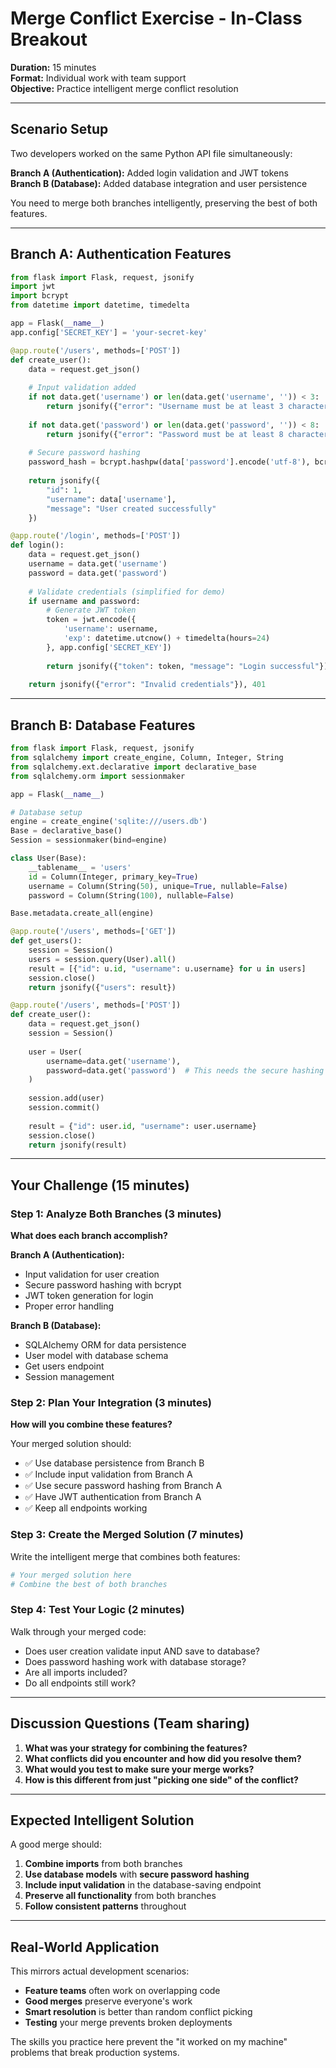 # Merge Conflict Exercise - In-Class Breakout

**Duration:** 15 minutes  
**Format:** Individual work with team support  
**Objective:** Practice intelligent merge conflict resolution

---

## Scenario Setup

Two developers worked on the same Python API file simultaneously:

**Branch A (Authentication):** Added login validation and JWT tokens  
**Branch B (Database):** Added database integration and user persistence

You need to merge both branches intelligently, preserving the best of both features.

---

## Branch A: Authentication Features

```python
from flask import Flask, request, jsonify
import jwt
import bcrypt
from datetime import datetime, timedelta

app = Flask(__name__)
app.config['SECRET_KEY'] = 'your-secret-key'

@app.route('/users', methods=['POST'])
def create_user():
    data = request.get_json()
    
    # Input validation added
    if not data.get('username') or len(data.get('username', '')) < 3:
        return jsonify({"error": "Username must be at least 3 characters"}), 400
    
    if not data.get('password') or len(data.get('password', '')) < 8:
        return jsonify({"error": "Password must be at least 8 characters"}), 400
    
    # Secure password hashing
    password_hash = bcrypt.hashpw(data['password'].encode('utf-8'), bcrypt.gensalt())
    
    return jsonify({
        "id": 1, 
        "username": data['username'],
        "message": "User created successfully"
    })

@app.route('/login', methods=['POST'])
def login():
    data = request.get_json()
    username = data.get('username')
    password = data.get('password')
    
    # Validate credentials (simplified for demo)
    if username and password:
        # Generate JWT token
        token = jwt.encode({
            'username': username,
            'exp': datetime.utcnow() + timedelta(hours=24)
        }, app.config['SECRET_KEY'])
        
        return jsonify({"token": token, "message": "Login successful"})
    
    return jsonify({"error": "Invalid credentials"}), 401
```

---

## Branch B: Database Features

```python
from flask import Flask, request, jsonify
from sqlalchemy import create_engine, Column, Integer, String
from sqlalchemy.ext.declarative import declarative_base
from sqlalchemy.orm import sessionmaker

app = Flask(__name__)

# Database setup
engine = create_engine('sqlite:///users.db')
Base = declarative_base()
Session = sessionmaker(bind=engine)

class User(Base):
    __tablename__ = 'users'
    id = Column(Integer, primary_key=True)
    username = Column(String(50), unique=True, nullable=False)
    password = Column(String(100), nullable=False)

Base.metadata.create_all(engine)

@app.route('/users', methods=['GET'])
def get_users():
    session = Session()
    users = session.query(User).all()
    result = [{"id": u.id, "username": u.username} for u in users]
    session.close()
    return jsonify({"users": result})

@app.route('/users', methods=['POST'])
def create_user():
    data = request.get_json()
    session = Session()
    
    user = User(
        username=data.get('username'),
        password=data.get('password')  # This needs the secure hashing from Branch A!
    )
    
    session.add(user)
    session.commit()
    
    result = {"id": user.id, "username": user.username}
    session.close()
    return jsonify(result)
```

---

## Your Challenge (15 minutes)

### Step 1: Analyze Both Branches (3 minutes)
**What does each branch accomplish?**

**Branch A (Authentication):**
- Input validation for user creation
- Secure password hashing with bcrypt
- JWT token generation for login
- Proper error handling

**Branch B (Database):**
- SQLAlchemy ORM for data persistence  
- User model with database schema
- Get users endpoint
- Session management

### Step 2: Plan Your Integration (3 minutes)
**How will you combine these features?**

Your merged solution should:
- ✅ Use database persistence from Branch B
- ✅ Include input validation from Branch A
- ✅ Use secure password hashing from Branch A
- ✅ Have JWT authentication from Branch A
- ✅ Keep all endpoints working

### Step 3: Create the Merged Solution (7 minutes)

Write the intelligent merge that combines both features:

```python
# Your merged solution here
# Combine the best of both branches
```

### Step 4: Test Your Logic (2 minutes)
Walk through your merged code:
- Does user creation validate input AND save to database?
- Does password hashing work with database storage?
- Are all imports included?
- Do all endpoints still work?

---

## Discussion Questions (Team sharing)

1. **What was your strategy for combining the features?**
2. **What conflicts did you encounter and how did you resolve them?**
3. **What would you test to make sure your merge works?**
4. **How is this different from just "picking one side" of the conflict?**

---

## Expected Intelligent Solution

A good merge should:
1. **Combine imports** from both branches
2. **Use database models** with **secure password hashing**
3. **Include input validation** in the database-saving endpoint
4. **Preserve all functionality** from both branches
5. **Follow consistent patterns** throughout

---

## Real-World Application

This mirrors actual development scenarios:
- **Feature teams** often work on overlapping code
- **Good merges** preserve everyone's work
- **Smart resolution** is better than random conflict picking
- **Testing** your merge prevents broken deployments

The skills you practice here prevent the "it worked on my machine" problems that break production systems.